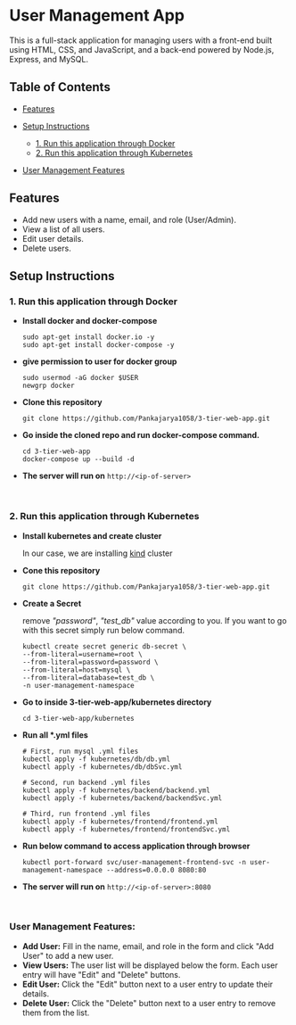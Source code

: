 
# User Management App

This is a full-stack application for managing users with a front-end built using HTML, CSS, and JavaScript, and a back-end powered by Node.js, Express, and MySQL.

## Table of Contents

- [Features](#features)
  
- [Setup Instructions](#setup-instructions)
  - [1. Run this application through Docker](#1-Run-this-application-through-Docker)
  - [2. Run this application through Kubernetes](#2-Run-this-application-through-Kubernetes)
    
- [User Management Features](#User-Management-Features)


## Features

- Add new users with a name, email, and role (User/Admin).
- View a list of all users.
- Edit user details.
- Delete users.


## Setup Instructions


### 1. Run this application through Docker


- **Install docker and docker-compose**
  
  ```
  sudo apt-get install docker.io -y  
  sudo apt-get install docker-compose -y 
  ```
  
- **give permission to user for docker group**

  ```
  sudo usermod -aG docker $USER
  newgrp docker
  ```

- **Clone this repository**

  ```
  git clone https://github.com/Pankajarya1058/3-tier-web-app.git
  ```

- **Go inside the cloned repo and run docker-compose command.**

  ```
  cd 3-tier-web-app
  docker-compose up --build -d
  ```


 - **The server will run on** `http://<ip-of-server>`

<br>

### 2. Run this application through Kubernetes

- **Install kubernetes and create cluster**
  
  In our case, we are installing [kind](https://kind.sigs.k8s.io/docs/user/quick-start#installation) cluster

- **Cone this repository**

  ```
  git clone https://github.com/Pankajarya1058/3-tier-web-app.git
  ```

- **Create a Secret**
  
  remove *"password"*, *"test_db"* value according to you. If you want to go with this secret simply run below command.  
  ```
  kubectl create secret generic db-secret \
  --from-literal=username=root \
  --from-literal=password=password \
  --from-literal=host=mysql \
  --from-literal=database=test_db \
  -n user-management-namespace
  ```

- **Go to inside 3-tier-web-app/kubernetes directory**

  ```
  cd 3-tier-web-app/kubernetes
  ```

- **Run all \*.yml files**

  ```
  # First, run mysql .yml files
  kubectl apply -f kubernetes/db/db.yml
  kubectl apply -f kubernetes/db/dbSvc.yml
  ```
  ```
  # Second, run backend .yml files
  kubectl apply -f kubernetes/backend/backend.yml
  kubectl apply -f kubernetes/backend/backendSvc.yml
  ```
  ```
  # Third, run frontend .yml files
  kubectl apply -f kubernetes/frontend/frontend.yml
  kubectl apply -f kubernetes/frontend/frontendSvc.yml
  ```

- **Run below command to access application through browser**

  ```
  kubectl port-forward svc/user-management-frontend-svc -n user-management-namespace --address=0.0.0.0 8080:80
  ```

- **The server will run on** `http://<ip-of-server>:8080`
  
<br>


### User Management Features:

- **Add User:** Fill in the name, email, and role in the form and click "Add User" to add a new user.
- **View Users:** The user list will be displayed below the form. Each user entry will have "Edit" and "Delete" buttons.
- **Edit User:** Click the "Edit" button next to a user entry to update their details.
- **Delete User:** Click the "Delete" button next to a user entry to remove them from the list.



